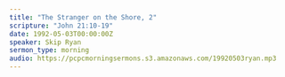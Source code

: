 ```yaml
---
title: "The Stranger on the Shore, 2"
scripture: "John 21:10-19"
date: 1992-05-03T00:00:00Z
speaker: Skip Ryan
sermon_type: morning
audio: https://pcpcmorningsermons.s3.amazonaws.com/19920503ryan.mp3 
---
```



